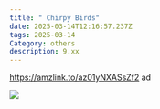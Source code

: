 ```yaml
---
title: " Chirpy Birds"
date: 2025-03-14T12:16:57.237Z
tags: 2025-03-14
Category: others
description: 9.xx
---
```

<!--StartFragment-->

https://amzlink.to/az01yNXASsZf2 ad

<!--StartFragment-->

![](https://m.media-amazon.com/images/I/913-cffjmxL._AC_SL1500_.jpg)

<!--EndFragment-->